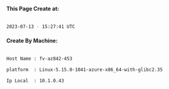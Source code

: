 
   
#### This Page Create at:

```bash

2023-07-13 - 15:27:41 UTC

```

#### Create By Machine:

```bash

Host Name : fv-az842-453

platform  : Linux-5.15.0-1041-azure-x86_64-with-glibc2.35

Ip Local  : 10.1.0.43

```

